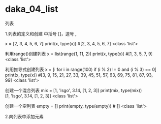 # daka_04_list

列表

1.列表的定义和创建
  中括号 []，逗号 ,
  
  x = [2, 3, 4, 5, 6, 7]
  print(x, type(x))
  #[2, 3, 4, 5, 6, 7] <class 'list'>
  
  利用range()创建列表
  x = list(range(1, 11, 2))
  print(x, type(x))
  #[1, 3, 5, 7, 9] <class 'list'>
  
  利用推导式创建列表
  x = [i for i in range(100) if (i % 2) != 0 and (i % 3) == 0]
  print(x, type(x))
  #[3, 9, 15, 21, 27, 33, 39, 45, 51, 57, 63, 69, 75, 81, 87, 93, 99] <class 'list'>
  
  创建一个混合列表
  mix = [1, 'lsgo', 3.14, [1, 2, 3]]
  print(mix, type(mix))  
  [1, 'lsgo', 3.14, [1, 2, 3]] <class 'list'>

  创建一个空列表
  empty = []
  print(empty, type(empty))  # [] <class 'list'>
  
  2.向列表中添加元素

